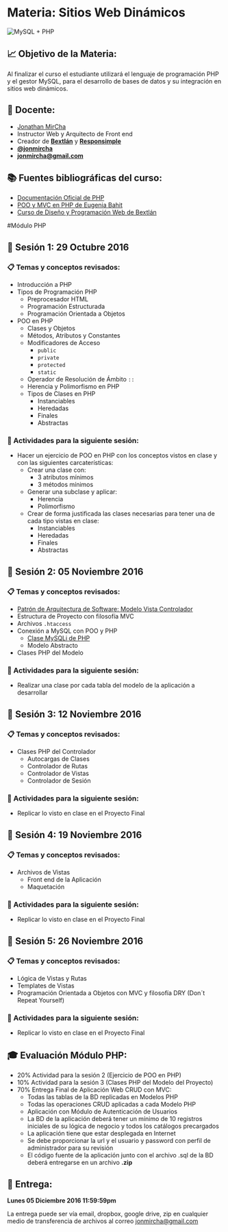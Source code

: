 # Materia: Sitios Web Dinámicos

![MySQL + PHP](http://bextlan.com/img/para-cursos/poo-php-mysql.jpg)

## :chart_with_upwards_trend: Objetivo de la Materia:

Al finalizar el curso el estudiante utilizará el lenguaje de programación PHP y el gestor MySQL, para el desarrollo de bases de datos y su integración en sitios web dinámicos.

## :bow: Docente:

* [Jonathan MirCha](http://jonmircha.com)
* Instructor Web y Arquitecto de Front end
* Creador de **[Bextlán](http://bextlan.com)** y **[Responsimple](http://jonmircha.github.io/responsimple/)**
* **[@jonmircha](https://twitter.com/jonmircha)**
* **[jonmircha@gmail.com](mailto:jonmircha@gmail.com)**

## :books: Fuentes bibliográficas del curso:

* [Documentación Oficial de PHP](http://php.net/manual/es/)
* [POO y MVC en PHP de Eugenia Bahit](http://www.etnassoft.com/biblioteca/poo-y-mvc-en-php/)
* [Curso de Diseño y Programación Web de Bextlán](http://bextlan.com/cursos/web/)


#Módulo PHP


## :school: Sesión 1: 29 Octubre 2016

### :clipboard: Temas y conceptos revisados: 

* Introducción a PHP
* Tipos de Programación PHP
	* Preprocesador HTML
	* Programación Estructurada
	* Programación Orientada a Objetos
* POO en PHP
	* Clases y Objetos
	* Métodos, Atributos y Constantes
	* Modificadores de Acceso
		* `public`
		* `private`
		* `protected`
		* `static`
	* Operador de Resolución de Ámbito `::`
	* Herencia y Polimorfismo en PHP
	* Tipos de Clases en PHP
		* Instanciables
		* Heredadas
		* Finales
		* Abstractas

### :pencil: Actividades para la siguiente sesión: 

* Hacer un ejercicio de POO en PHP con los conceptos vistos en clase y con las siguientes carcaterísticas:
	* Crear una clase con:
		* 3 atributos mínimos
		* 3 métodos mínimos
	* Generar una subclase y aplicar:
		* Herencia
		* Polimorfismo
	* Crear de forma justificada las clases necesarias para tener una de cada tipo vistas en clase:
		* Instanciables
		* Heredadas
		* Finales
		* Abstractas


## :school: Sesión 2: 05 Noviembre 2016

### :clipboard: Temas y conceptos revisados: 

* [Patrón de Arquitectura de Software: Modelo Vista Controlador](http://jonmircha.github.io/slides-poo-php-mysql/#/71)
* Estructura de Proyecto con filosofía MVC
* Archivos `.htaccess`
* Conexión a MySQL con POO y PHP
	* [Clase MySQLi de PHP](http://php.net/manual/es/class.mysqli.php)
	* Modelo Abstracto
* Clases PHP del Modelo


### :pencil: Actividades para la siguiente sesión: 

* Realizar una clase por cada tabla del modelo de la aplicación a desarrollar


## :school: Sesión 3: 12 Noviembre 2016

### :clipboard: Temas y conceptos revisados: 

* Clases PHP del Controlador
	* Autocargas de Clases
	* Controlador de Rutas
	* Controlador de Vistas
	* Controlador de Sesión

### :pencil: Actividades para la siguiente sesión: 

* Replicar lo visto en clase en el Proyecto Final


## :school: Sesión 4: 19 Noviembre 2016

### :clipboard: Temas y conceptos revisados: 

* Archivos de Vistas
	* Front end de la Aplicación
	* Maquetación

### :pencil: Actividades para la siguiente sesión: 

* Replicar lo visto en clase en el Proyecto Final


## :school: Sesión 5: 26 Noviembre 2016

### :clipboard: Temas y conceptos revisados: 

* Lógica de Vistas y Rutas
* Templates de Vistas
* Programación Orientada a Objetos con MVC y filosofía DRY (Don´t Repeat Yourself)

### :pencil: Actividades para la siguiente sesión: 

* Replicar lo visto en clase en el Proyecto Final


## :mortar_board: Evaluación Módulo PHP:

* 20% Actividad para la sesión 2 (Ejercicio de POO en PHP)
* 10% Actividad para la sesión 3 (Clases PHP del Modelo del Proyecto)
* 70% Entrega Final de Aplicación Web CRUD con MVC:
	* Todas las tablas de la BD replicadas en Modelos PHP
	* Todas las operaciones CRUD aplicadas a cada Modelo PHP
	* Aplicación con Módulo de Autenticación de Usuarios
	* La BD de la aplicación deberá tener un mínimo de 10 registros iniciales de su lógica de negocio y todos los catálogos precargados
	* La aplicación tiene que estar desplegada en Internet
	* Se debe proporcionar la url y el usuario y password con perfil de administrador para su revisión
	* El código fuente de la aplicación junto con el archivo .sql de la BD deberá entregarse en un archivo **.zip**

## :date: Entrega:

**Lunes 05 Diciembre 2016 11:59:59pm**

La entrega puede ser vía email, dropbox, google drive, zip en cualquier medio de transferencia de archivos al correo jonmircha@gmail.com